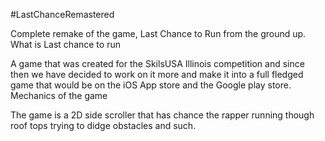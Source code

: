 #LastChanceRemastered

Complete remake of the game, Last Chance to Run from the ground up.
What is Last chance to run

A game that was created for the SkilsUSA Illinois competition and since then we have decided to work on it more and make it into a full fledged game that would be on the iOS App store and the Google play store.
Mechanics of the game

The game is a 2D side scroller that has chance the rapper running though roof tops trying to didge obstacles and such.

